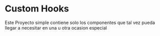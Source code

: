 # Custom Hooks

Este Proyecto simple contiene solo los componentes que tal vez pueda llegar a necesitar en una u otra ocasion especial